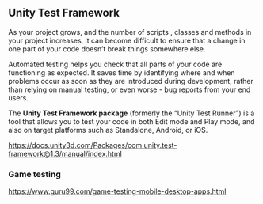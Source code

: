 ## Unity Test Framework

As your project grows, and the number of scripts
, classes and methods in your project increases, it can become difficult to ensure that a change in one part of your code doesn’t break things somewhere else.

Automated testing helps you check that all parts of your code are functioning as expected. It saves time by identifying where and when problems occur as soon as they are introduced during development, rather than relying on manual testing, or even worse - bug reports from your end users.

The **Unity Test Framework package** (formerly the “Unity Test Runner”) is a tool that allows you to test your code in both Edit mode and Play mode, and also on target platforms such as Standalone, Android, or iOS.

https://docs.unity3d.com/Packages/com.unity.test-framework@1.3/manual/index.html

### Game testing 
https://www.guru99.com/game-testing-mobile-desktop-apps.html
